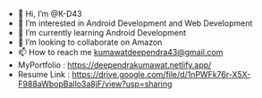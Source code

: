 - 👋 Hi, I’m @K-D43
- 👀 I’m interested in Android Development and Web Development
- 🌱 I’m currently learning Android Development
- 💞️ I’m looking to collaborate on Amazon
- 📫 How to reach me kumawatdeependra43@gmail.com
- MyPortfolio : https://deependrakumawat.netlify.app/
- Resume Link : https://drive.google.com/file/d/1nPWFk76r-X5X-F988aWbopBallo3a8jF/view?usp=sharing

<!---
K-D43/K-D43 is a ✨ special ✨ repository because its `README.md` (this file) appears on your GitHub profile.
You can click the Preview link to take a look at your changes.
--->
